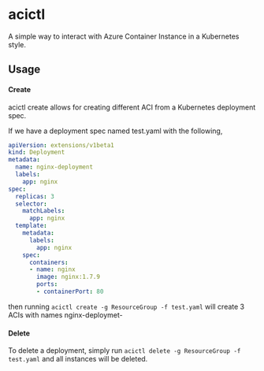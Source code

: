 # acictl
A simple way to interact with Azure Container Instance in a Kubernetes style. 

## Usage

#### Create
acictl create allows for creating different ACI from a Kubernetes deployment spec.

If we have a deployment spec named test.yaml with the following,

```yaml
apiVersion: extensions/v1beta1
kind: Deployment
metadata:
  name: nginx-deployment
  labels:
    app: nginx
spec:
  replicas: 3
  selector:
    matchLabels:
      app: nginx
  template:
    metadata:
      labels:
        app: nginx
    spec:
      containers:
      - name: nginx
        image: nginx:1.7.9
        ports:
        - containerPort: 80
```

then running `acictl create -g ResourceGroup -f test.yaml` will create 3 ACIs with names nginx-deploymet-<randomstring>

#### Delete 

To delete a deployment, simply run `acictl delete -g ResourceGroup -f test.yaml` and all instances will be deleted.